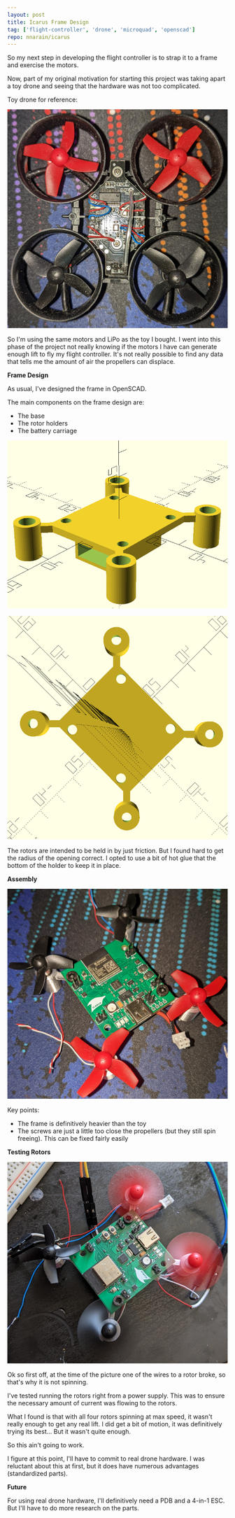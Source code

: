 ```yaml
---
layout: post
title: Icarus Frame Design
tag: ['flight-controller', 'drone', 'microquad', 'openscad']
repo: nnarain/icarus
---
```


So my next step in developing the flight controller is to strap it to a frame and exercise the motors.

Now, part of my original motivation for starting this project was taking apart a toy drone and seeing that the hardware was not too complicated.

Toy drone for reference:

![image not found!](/assets/2022/08/28/toy.jpg)

So I'm using the same motors and LiPo as the toy I bought. I went into this phase of the project not really knowing if the motors I have can generate enough lift to fly my flight controller. It's not really possible to find any data that tells me the amount of air the propellers can displace.

**Frame Design**

As usual, I've designed the frame in OpenSCAD.

The main components on the frame design are:

* The base
* The rotor holders
* The battery carriage


![image not found!](/assets/2022/08/28/frame.png)

![image not found!](/assets/2022/08/28/frame-bottom.png)


The rotors are intended to be held in by just friction. But I found hard to get the radius of the opening correct. I opted to use a bit of hot glue that the bottom of the holder to keep it in place.

**Assembly**

![image not found!](/assets/2022/08/28/assembled.jpg)

Key points:

* The frame is definitively heavier than the toy
* The screws are just a little too close the propellers (but they still spin freeing). This can be fixed fairly easily

**Testing Rotors**

![image not found!](/assets/2022/08/28/motor-test.jpg)

Ok so first off, at the time of the picture one of the wires to a rotor broke, so that's why it is not spinning.

I've tested running the rotors right from a power supply. This was to ensure the necessary amount of current was flowing to the rotors.

What I found is that with all four rotors spinning at max speed, it wasn't really enough to get any real lift. I did get a bit of motion, it was definitively trying its best... But it wasn't quite enough.

So this ain't going to work.

I figure at this point, I'll have to commit to real drone hardware. I was reluctant about this at first, but it does have numerous advantages (standardized parts).

**Future**

For using real drone hardware, I'll definitively need a PDB and a 4-in-1 ESC. But I'll have to do more research on the parts.
